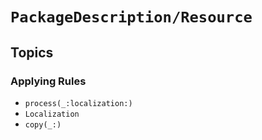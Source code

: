 # ``PackageDescription/Resource``

## Topics

### Applying Rules

- ``process(_:localization:)``
- ``Localization``
- ``copy(_:)``
